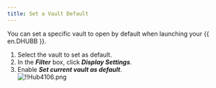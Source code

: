 ```yaml
---
title: Set a Vault Default
---
```

You can set a specific vault to open by default when launching your {{ en.DHUBB }}.  

1. Select the vault to set as default. 
1. In the ***Filter*** box, click ***Display Settings***. 
1. Enable ***Set current vault as default***.  
![!!Hub4106.png](https://webdevolutions.azureedge.net/docs/en/hub/Hub4106.png) 
